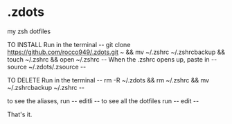 # .zdots
my zsh dotfiles

TO INSTALL
Run in the terminal -- git clone https://github.com/rocco949/.zdots.git ~ && mv ~/.zshrc ~/.zshrcbackup && touch ~/.zshrc && open ~/.zshrc --
When the .zshrc opens up, paste in -- source ~/.zdots/.zsource --

TO DELETE
Run in the terminal -- rm -R ~/.zdots && rm ~/.zshrc && mv ~/.zshrcbackup ~/.zshrc --

to see the aliases, run -- editli --
to see all the dotfiles run -- edit --

That's it.
